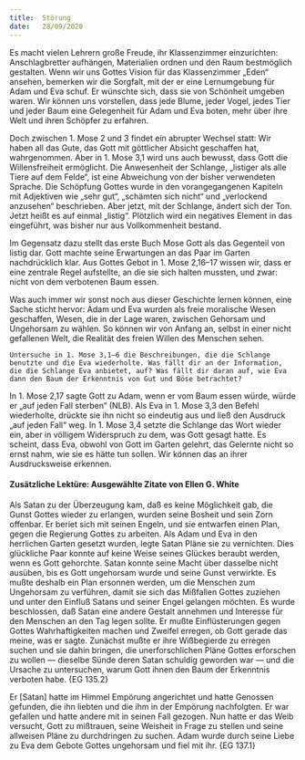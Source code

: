 ```yaml
---
title:  Störung
date:   28/09/2020
---
```


Es macht vielen Lehrern große Freude, ihr Klassenzimmer einzurichten: Anschlagbretter aufhängen, Materialien ordnen und den Raum bestmöglich gestalten. Wenn wir uns Gottes Vision für das Klassenzimmer „Eden“ ansehen, bemerken wir die Sorgfalt, mit der er eine Lernumgebung für Adam und Eva schuf. Er wünschte sich, dass sie von Schönheit umgeben waren. Wir können uns vorstellen, dass jede Blume, jeder Vogel, jedes Tier und jeder Baum eine Gelegenheit für Adam und Eva boten, mehr über ihre Welt und ihren Schöpfer zu erfahren.

Doch zwischen 1. Mose 2 und 3 findet ein abrupter Wechsel statt: Wir haben all das Gute, das Gott mit göttlicher Absicht geschaffen hat, wahrgenommen. Aber in 1. Mose 3,1 wird uns auch bewusst, dass Gott die Willensfreiheit ermöglicht. Die Anwesenheit der Schlange, „listiger als alle Tiere auf dem Felde“, ist eine Abweichung von der bisher verwendeten Sprache. Die Schöpfung Gottes wurde in den vorangegangenen Kapiteln mit Adjektiven wie „sehr gut“, „schämten sich nicht“ und „verlockend anzusehen“ beschrieben. Aber jetzt, mit der Schlange, ändert sich der Ton. Jetzt heißt es auf einmal „listig“. Plötzlich wird ein negatives Element in das eingeführt, was bisher nur aus Vollkommenheit bestand.

Im Gegensatz dazu stellt das erste Buch Mose Gott als das Gegenteil von listig dar. Gott machte seine Erwartungen an das Paar im Garten nachdrücklich klar. Aus Gottes Gebot in 1. Mose 2,16–17 wissen wir, dass er eine zentrale Regel aufstellte, an die sie sich halten mussten, und zwar: nicht von dem verbotenen Baum essen.

Was auch immer wir sonst noch aus dieser Geschichte lernen können, eine Sache sticht hervor: Adam und Eva wurden als freie moralische Wesen geschaffen, Wesen, die in der Lage waren, zwischen Gehorsam und Ungehorsam zu wählen. So können wir von Anfang an, selbst in einer nicht gefallenen Welt, die Realität des freien Willen des Menschen sehen.

`Untersuche in 1. Mose 3,1–6 die Beschreibungen, die die Schlange benutzte und die Eva wiederholte. Was fällt dir an der Information, die die Schlange Eva anbietet, auf? Was fällt dir daran auf, wie Eva dann den Baum der Erkenntnis von Gut und Böse betrachtet?`

In 1. Mose 2,17 sagte Gott zu Adam, wenn er vom Baum essen würde, würde er „auf jeden Fall sterben“ (NLB). Als Eva in 1. Mose 3,3 den Befehl wiederholte, drückte sie ihn nicht so eindeutig aus und ließ den Ausdruck „auf jeden Fall“ weg. In 1. Mose 3,4 setzte die Schlange das Wort wieder ein, aber in völligem Widerspruch zu dem, was Gott gesagt hatte. Es scheint, dass Eva, obwohl von Gott im Garten gelehrt, das Gelernte nicht so ernst nahm, wie sie es hätte tun sollen. Wir können das an ihrer Ausdrucksweise erkennen.

#### Zusätzliche Lektüre: Ausgewählte Zitate von Ellen G. White

Als Satan zu der Überzeugung kam, daß es keine Möglichkeit gab, die Gunst Gottes wieder zu erlangen, wurden seine Bosheit und sein Zorn offenbar. Er beriet sich mit seinen Engeln, und sie entwarfen einen Plan, gegen die Regierung Gottes zu arbeiten. Als Adam und Eva in den herrlichen Garten gesetzt wurden, legte Satan Pläne sie zu vernichten. Dies glückliche Paar konnte auf keine Weise seines Glückes beraubt werden, wenn es Gott gehorchte. Satan konnte seine Macht über dasselbe nicht ausüben, bis es Gott ungehorsam wurde und seine Gunst verwirkte. Es mußte deshalb ein Plan ersonnen werden, um die Menschen zum Ungehorsam zu verführen, damit sie sich das Mißfallen Gottes zuziehen und unter den Einfluß Satans und seiner Engel gelangen möchten. Es wurde beschlossen, daß Satan eine andere Gestalt annehmen und Interesse für den Menschen an den Tag legen sollte. Er mußte Einflüsterungen gegen Gottes Wahrhaftigkeiten machen und Zweifel erregen, ob Gott gerade das meine, was er sagte. Zunächst mußte er ihre Wißbegierde zu erregen suchen und sie dahin bringen, die unerforschlichen Pläne Gottes erforschen zu wollen — dieselbe Sünde deren Satan schuldig geworden war — und die Ursache zu untersuchen, warum Gott ihnen den Baum der Erkenntnis verboten habe. {EG 135.2}

Er [Satan] hatte im Himmel Empörung angerichtet und hatte Genossen gefunden, die ihn liebten und die ihm in der Empörung nachfolgten. Er war gefallen und hatte andere mit in seinen Fall gezogen. Nun hatte er das Weib versucht, Gott zu mißtrauen, seine Weisheit in Frage zu stellen und seine allweisen Pläne zu durchdringen zu suchen. Adam wurde durch seine Liebe zu Eva dem Gebote Gottes ungehorsam und fiel mit ihr. {EG 137.1}